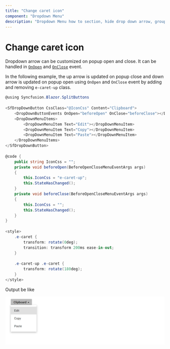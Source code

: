 ```yaml
---
title: "Change caret icon"
component: "Dropdown Menu"
description: "Dropdown Menu how to section, hide drop down arrow, group popup items using list view component, dialog open on popup item click."
---
```


# Change caret icon

Dropdown arrow can be customized on popup open and close. It can be handled in
[`OnOpen`](https://help.syncfusion.com/cr/blazor/Syncfusion.Blazor.SplitButtons.SfDropDownButton.html) and
[`OnClose`](https://help.syncfusion.com/cr/blazor/Syncfusion.Blazor.SplitButtons.SfDropDownButton.html) event.

In the following example, the up arrow is updated on popup close and down arrow is updated on popup open using `OnOpen` and `OnClose` event by adding and removing `e-caret-up` class.

```csharp
@using Syncfusion.Blazor.SplitButtons

<SfDropDownButton CssClass="@IconCss" Content="Clipboard">
    <DropDownButtonEvents OnOpen="beforeOpen" OnClose="beforeClose"></DropDownButtonEvents>
    <DropDownMenuItems>
        <DropDownMenuItem Text="Edit"></DropDownMenuItem>
        <DropDownMenuItem Text="Copy"></DropDownMenuItem>
        <DropDownMenuItem Text="Paste"></DropDownMenuItem>
    </DropDownMenuItems>
</SfDropDownButton>

@code {
    public string IconCss = "";
    private void beforeOpen(BeforeOpenCloseMenuEventArgs args)
    {
        this.IconCss = "e-caret-up";
        this.StateHasChanged();
    }
    private void beforeClose(BeforeOpenCloseMenuEventArgs args)
    {
        this.IconCss = "";
        this.StateHasChanged();
    }
}

<style>
    .e-caret {
        transform: rotate(0deg);
        transition: transform 200ms ease-in-out;
    }

    .e-caret-up .e-caret {
        transform: rotate(180deg);
    }
</style>

```

Output be like

![Change caret icon](./../images/ddb-caret.png)